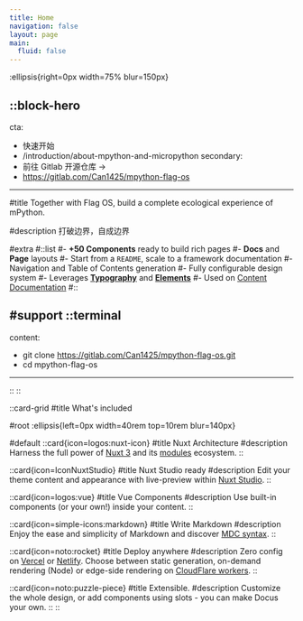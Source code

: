```yaml
---
title: Home
navigation: false
layout: page
main:
  fluid: false
---
```


:ellipsis{right=0px width=75% blur=150px}

::block-hero
---
cta:
  - 快速开始
  - /introduction/about-mpython-and-micropython
secondary:
  - 前往 Gitlab 开源仓库 →
  - https://gitlab.com/Can1425/mpython-flag-os
---

#title
Together with Flag OS, build a complete ecological experience of mPython.

#description
打破边界，自成边界

#extra
  #::list
  #- **+50 Components** ready to build rich pages
  #- **Docs** and **Page** layouts
  #- Start from a `README`, scale to a framework documentation
  #- Navigation and Table of Contents generation
  #- Fully configurable design system
  #- Leverages [**Typography**](https://typography.nuxt.space/) and [**Elements**](https://elements.nuxt.dev)
  #- Used on [Content Documentation](https://content.nuxtjs.org)
  #::

#support
  ::terminal
  ---
  content:
  - git clone https://gitlab.com/Can1425/mpython-flag-os.git
  - cd mpython-flag-os
  ---
  ::
::

::card-grid
#title
What's included

#root
:ellipsis{left=0px width=40rem top=10rem blur=140px}

#default
  ::card{icon=logos:nuxt-icon}
  #title
  Nuxt Architecture
  #description
  Harness the full power of [Nuxt 3](https://v3.nuxtjs.org) and its [modules](https://modules.nuxtjs.org) ecosystem.
  ::

  ::card{icon=IconNuxtStudio}
  #title
  Nuxt Studio ready
  #description
  Edit your theme content and appearance with live-preview within [Nuxt Studio](https://nuxt.studio).
  ::

  ::card{icon=logos:vue}
  #title
  Vue Components
  #description
  Use built-in components (or your own!) inside your content.
  ::

  ::card{icon=simple-icons:markdown}
  #title
  Write Markdown
  #description
  Enjoy the ease and simplicity of Markdown and discover [MDC syntax](https://content.nuxtjs.org/guide/writing/mdc).
  ::

  ::card{icon=noto:rocket}
  #title
  Deploy anywhere
  #description
  Zero config on [Vercel](https://vercel.com) or [Netlify](https://netlify.com). Choose between static generation, on-demand rendering (Node) or edge-side rendering on [CloudFlare workers](https://workers.cloudflare.com).
  ::

  ::card{icon=noto:puzzle-piece}
  #title
  Extensible.
  #description
  Customize the whole design, or add components using slots - you can make Docus your own.
  ::
::
